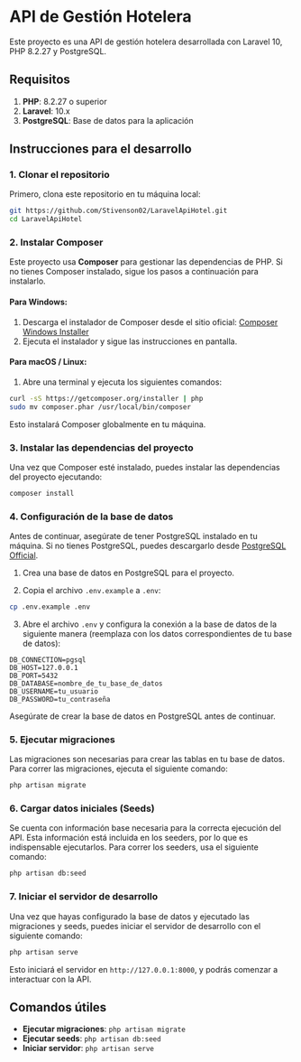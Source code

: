 
# API de Gestión Hotelera

Este proyecto es una API de gestión hotelera desarrollada con Laravel 10, PHP 8.2.27 y PostgreSQL.

## Requisitos

1. **PHP**: 8.2.27 o superior
2. **Laravel**: 10.x
3. **PostgreSQL**: Base de datos para la aplicación

## Instrucciones para el desarrollo

### 1. Clonar el repositorio

Primero, clona este repositorio en tu máquina local:

```bash
git https://github.com/Stivenson02/LaravelApiHotel.git
cd LaravelApiHotel
```

### 2. Instalar Composer

Este proyecto usa **Composer** para gestionar las dependencias de PHP. Si no tienes Composer instalado, sigue los pasos a continuación para instalarlo.

#### Para Windows:

1. Descarga el instalador de Composer desde el sitio oficial: [Composer Windows Installer](https://getcomposer.org/Composer-Setup.exe)
2. Ejecuta el instalador y sigue las instrucciones en pantalla.

#### Para macOS / Linux:

1. Abre una terminal y ejecuta los siguientes comandos:

```bash
curl -sS https://getcomposer.org/installer | php
sudo mv composer.phar /usr/local/bin/composer
```

Esto instalará Composer globalmente en tu máquina.

### 3. Instalar las dependencias del proyecto

Una vez que Composer esté instalado, puedes instalar las dependencias del proyecto ejecutando:

```bash
composer install
```

### 4. Configuración de la base de datos

Antes de continuar, asegúrate de tener PostgreSQL instalado en tu máquina. Si no tienes PostgreSQL, puedes descargarlo desde [PostgreSQL Official](https://www.postgresql.org/download/).

1. Crea una base de datos en PostgreSQL para el proyecto.

2. Copia el archivo `.env.example` a `.env`:

```bash
cp .env.example .env
```

3. Abre el archivo `.env` y configura la conexión a la base de datos de la siguiente manera (reemplaza con los datos correspondientes de tu base de datos):

```env
DB_CONNECTION=pgsql
DB_HOST=127.0.0.1
DB_PORT=5432
DB_DATABASE=nombre_de_tu_base_de_datos
DB_USERNAME=tu_usuario
DB_PASSWORD=tu_contraseña
```

Asegúrate de crear la base de datos en PostgreSQL antes de continuar.

### 5. Ejecutar migraciones

Las migraciones son necesarias para crear las tablas en tu base de datos. Para correr las migraciones, ejecuta el siguiente comando:

```bash
php artisan migrate
```

### 6. Cargar datos iniciales (Seeds)

Se cuenta con información base necesaria para la correcta ejecución del API. Esta información está incluida en los seeders, por lo que es indispensable ejecutarlos. Para correr los seeders, usa el siguiente comando:

```bash
php artisan db:seed
```

### 7. Iniciar el servidor de desarrollo

Una vez que hayas configurado la base de datos y ejecutado las migraciones y seeds, puedes iniciar el servidor de desarrollo con el siguiente comando:

```bash
php artisan serve
```

Esto iniciará el servidor en `http://127.0.0.1:8000`, y podrás comenzar a interactuar con la API.

## Comandos útiles

- **Ejecutar migraciones**: `php artisan migrate`
- **Ejecutar seeds**: `php artisan db:seed`
- **Iniciar servidor**: `php artisan serve`